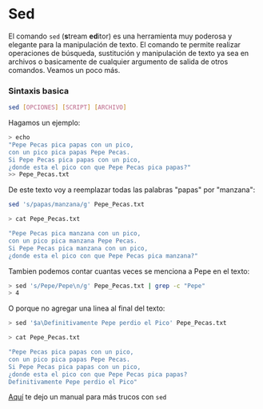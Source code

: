 Sed
===

El comando `sed` (**s**tream **ed**itor) es una herramienta muy poderosa y elegante para la manipulación de texto. El comando te permite realizar operaciones de búsqueda, sustitución y manipulación de texto ya sea en archivos o basicamente de cualquier argumento de salida de otros comandos. Veamos un poco más.

### Sintaxis basica

```bash
sed [OPCIONES] [SCRIPT] [ARCHIVO]
```
Hagamos un ejemplo:

```bash
> echo 
"Pepe Pecas pica papas con un pico, 
con un pico pica papas Pepe Pecas. 
Si Pepe Pecas pica papas con un pico, 
¿donde esta el pico con que Pepe Pecas pica papas?" 
>> Pepe_Pecas.txt
```
De este texto voy a reemplazar todas las palabras "papas" por "manzana":

```bash
sed 's/papas/manzana/g' Pepe_Pecas.txt
```
```bash
> cat Pepe_Pecas.txt

"Pepe Pecas pica manzana con un pico, 
con un pico pica manzana Pepe Pecas. 
Si Pepe Pecas pica manzana con un pico, 
¿donde esta el pico con que Pepe Pecas pica manzana?"
```
Tambien podemos contar cuantas veces se menciona a Pepe en el texto:
```bash
> sed 's/Pepe/Pepe\n/g' Pepe_Pecas.txt | grep -c "Pepe"
> 4
```

O porque no agregar una linea al final del texto:
```bash
> sed '$a\Definitivamente Pepe perdio el Pico' Pepe_Pecas.txt

> cat Pepe_Pecas.txt

"Pepe Pecas pica papas con un pico, 
con un pico pica papas Pepe Pecas. 
Si Pepe Pecas pica papas con un pico, 
¿donde esta el pico con que Pepe Pecas pica papas?
Definitivamente Pepe perdio el Pico"
```



[Aquí](https://www.digitalocean.com/community/tutorials/the-basics-of-using-the-sed-stream-editor-to-manipulate-text-in-linux) te dejo un manual para más trucos con `sed`

